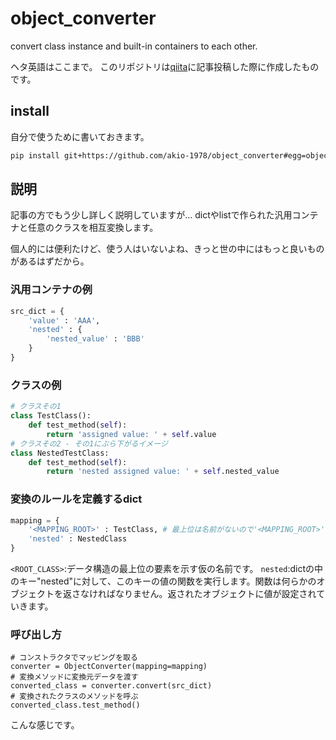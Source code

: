 # object_converter
convert class instance and built-in containers to each other.

ヘタ英語はここまで。
このリポジトリは[qiita](https://qiita.com/Akio-1978/items/29c480244d2961961834)に記事投稿した際に作成したものです。

## install
自分で使うために書いておきます。
```sh
pip install git+https://github.com/akio-1978/object_converter#egg=objectconverter
```

## 説明
記事の方でもう少し詳しく説明していますが…
dictやlistで作られた汎用コンテナと任意のクラスを相互変換します。

個人的には便利たけど、使う人はいないよね、きっと世の中にはもっと良いものがあるはずだから。

### 汎用コンテナの例
```python
src_dict = {
    'value' : 'AAA',
    'nested' : {
        'nested_value' : 'BBB'
    }
}
```

### クラスの例
```python
# クラスその1
class TestClass():
    def test_method(self):
        return 'assigned value: ' + self.value
# クラスその2 - その1にぶら下がるイメージ
class NestedTestClass:
    def test_method(self):
        return 'nested assigned value: ' + self.nested_value
```

### 変換のルールを定義するdict
```python
mapping = {
    '<MAPPING_ROOT>' : TestClass, # 最上位は名前がないので'<MAPPING_ROOT>'とする
    'nested' : NestedClass
}
```

`<ROOT_CLASS>`:データ構造の最上位の要素を示す仮の名前です。
`nested`:dictの中のキー"nested"に対して、このキーの値の関数を実行します。関数は何らかのオブジェクトを返さなければなりません。返されたオブジェクトに値が設定されていきます。

### 呼び出し方
```python:usage
# コンストラクタでマッピングを取る
converter = ObjectConverter(mapping=mapping)
# 変換メソッドに変換元データを渡す
converted_class = converter.convert(src_dict)
# 変換されたクラスのメソッドを呼ぶ
converted_class.test_method()
```
こんな感じです。
